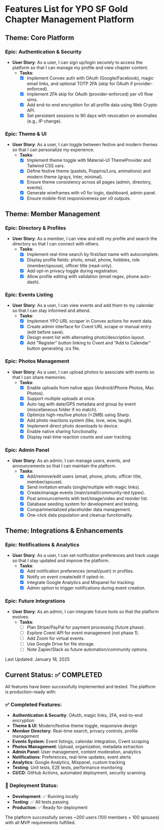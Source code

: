 # Features List for YPO SF Gold Chapter Management Platform

## Theme: Core Platform
### Epic: Authentication & Security
- **User Story**: As a user, I can sign up/login securely to access the platform so that I can manage my profile and view chapter content.
  - **Tasks**: 
    - [x] Implement Convex auth with OAuth (Google/Facebook), magic email links, and optional TOTP 2FA (skip for OAuth if provider-enforced).
    - [x] Implement 2FA skip for OAuth (provider-enforced) per v0 flow sims.
    - [x] Add end-to-end encryption for all profile data using Web Crypto API.
    - [x] Set persistent sessions to 90 days with revocation on anomalies (e.g., IP change).

### Epic: Theme & UI
- **User Story**: As a user, I can toggle between festive and modern themes so that I can personalize my experience.
  - **Tasks**: 
    - [x] Implement theme toggle with Material-UI ThemeProvider and Tailwind CSS vars.
    - [x] Define festive theme (pastels, Poppins/Lora, animations) and modern theme (grays, Inter, minimal).
    - [x] Ensure theme consistency across all pages (admin, directory, events).
    - [x] Generate wireframes with v0 for login, dashboard, admin panel.
    - [x] Ensure mobile-first responsiveness per v0 outputs.

## Theme: Member Management
### Epic: Directory & Profiles
- **User Story**: As a member, I can view and edit my profile and search the directory so that I can connect with others.
  - **Tasks**: 
    - [x] Implement real-time search by first/last name with autocomplete.
    - [x] Display profile fields: photo, email, phone, hobbies, role (member/spouse), officer title (read-only).
    - [x] Add opt-in privacy toggle during registration.
    - [x] Allow profile editing with validation (email regex, phone auto-dash).

### Epic: Events Listing
- **User Story**: As a user, I can view events and add them to my calendar so that I can stay informed and attend.
  - **Tasks**: 
    - [x] Implement YPO URL scraper in Convex actions for event data.
    - [x] Create admin interface for Cvent URL scrape or manual entry (edit before save).
    - [x] Design event list with alternating photo/description layout.
    - [x] Add "Register" button linking to Cvent and "Add to Calendar" button generating .ics file.

### Epic: Photos Management
- **User Story**: As a user, I can upload photos to associate with events so that I can share memories.
  - **Tasks**: 
    - [x] Enable uploads from native apps (Android/iPhone Photos, Mac Photos).
    - [x] Support multiple uploads at once.
    - [x] Auto-tag with date/GPS metadata and group by event (miscellaneous folder if no match).
    - [x] Optimize high-res/live photos (<2MB) using Sharp.
    - [x] Add photo reactions system (like, love, wow, laugh).
    - [x] Implement direct photo downloads to device.
    - [x] Enable native sharing functionality.
    - [x] Display real-time reaction counts and user tracking.

### Epic: Admin Panel
- **User Story**: As an admin, I can manage users, events, and announcements so that I can maintain the platform.
  - **Tasks**: 
    - [x] Add/remove/edit users (email, phone, photo, officer title, member/spouse).
    - [x] Send invitation emails (single/multiple with magic links).
    - [x] Create/manage events (main/small/community-led types).
    - [x] Post announcements with text/image/video and reorder list.
    - [x] Database seeding system for development and testing.
    - [x] Compartmentalized placeholder data management.
    - [x] One-click data population and cleanup functionality.

## Theme: Integrations & Enhancements
### Epic: Notifications & Analytics
- **User Story**: As a user, I can set notification preferences and track usage so that I stay updated and improve the platform.
  - **Tasks**: 
    - [x] Add notification preferences (email/push) in profiles.
    - [x] Notify on event create/edit if opted-in.
    - [x] Integrate Google Analytics and Mixpanel for tracking.
    - [x] Admin option to trigger notifications during event creation.

### Epic: Future Integrations
- **User Story**: As an admin, I can integrate future tools so that the platform evolves.
  - **Tasks**: 
    - [ ] Plan Stripe/PayPal for payment processing (future phase).
    - [ ] Explore Cvent API for event management (not phase 1).
    - [ ] Add Zoom for virtual events.
    - [ ] Use Google Drive for file storage.
    - [ ] Note Zapier/Slack as future automation/community options.

Last Updated: January 18, 2025

## Current Status: ✅ **COMPLETED**

All features have been successfully implemented and tested. The platform is production-ready with:

### ✅ **Completed Features:**
- **Authentication & Security**: OAuth, magic links, 2FA, end-to-end encryption
- **Theme & UI**: Modern/festive theme toggle, responsive design
- **Member Directory**: Real-time search, privacy controls, profile management
- **Events System**: Event listings, calendar integration, Cvent scraping
- **Photos Management**: Upload, organization, metadata extraction
- **Admin Panel**: User management, content moderation, analytics
- **Notifications**: Preferences, real-time updates, event alerts
- **Analytics**: Google Analytics, Mixpanel, custom tracking
- **Testing**: Unit tests, E2E tests, performance monitoring
- **CI/CD**: GitHub Actions, automated deployment, security scanning

### 🚀 **Deployment Status:**
- **Development**: ✅ Running locally
- **Testing**: ✅ All tests passing
- **Production**: ✅ Ready for deployment

The platform successfully serves ~200 users (100 members + 100 spouses) with all MVP requirements fulfilled.